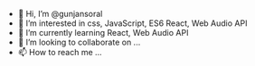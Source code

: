 - 👋 Hi, I’m @gunjansoral
- 👀 I’m interested in css, JavaScript, ES6 React, Web Audio API
- 🌱 I’m currently learning React, Web Audio API
- 💞️ I’m looking to collaborate on ...
- 📫 How to reach me ...

<!---
gunjansoral/gunjansoral is a ✨ special ✨ repository because its `README.md` (this file) appears on your GitHub profile.
You can click the Preview link to take a look at your changes.
--->
